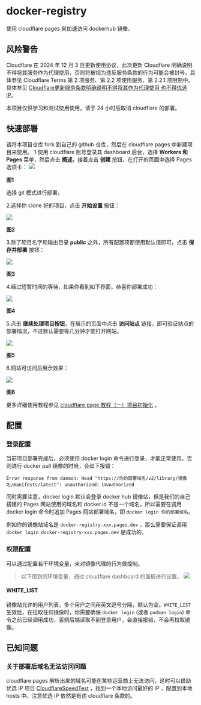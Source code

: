 # docker-registry
使用 cloudflare pages 来加速访问 dockerhub 镜像。

## 风险警告

Cloudflare 在 2024 年 12 月 3 日更新使用协议，此次更新 Cloudflare 明确说明不得将其服务作为代理使用，否则将被视为违反服务条款的行为可能会被封号。具体参见 Cloudflare Terms 第 2 项服务、第 2.2 项使用服务、第 2.2.1 项限制中。具体参见 [Cloudflare更新服务条款明确说明不得将其作为代理使用 也不得优选IP](https://www.landiannews.com/archives/107113.html)。

本项目仅供学习和测试使用使用，请于 24 小时后取消 cloudflare 的部署。


## 快速部署
请将本项目仓库 fork 到自己的 github 仓库，然后在 cloudflare pages 中新建项目来使用。
1.使用 cloudflare 账号登录其 dashboard 后台，选择 **Workers 和 Pages** 菜单，然后点击 **概述**，接着点击 **创建** 按钮，在打开的页面中选择 Pages 选项卡：
![](docs/init_with_git.png)

**图1**

选择 git 模式进行部署。

2.选择你 clone 好的项目，点击 **开始设置** 按钮：

![](docs/select_project.png)

**图2**

3.除了项目名字和输出目录 **public** 之外，所有配置项都使用默认值即可，点击 **保存并部署** 按钮：

![](docs/save_config.png)

**图3**

4.经过短暂时间的等待，如果你看到如下界面，恭喜你部署成功：

![](docs/deploy_finished.png)

**图4**

5.点击 **继续处理项目按钮**，在展示的页面中点击 **访问站点** 链接，即可验证站点的部署情况，不过默认需要等几分钟才能打开网站。

![](docs/show_url.png)

**图5**

6.网站可访问后展示效果：

![](docs/site_content.png)

**图6**

更多详细使用教程参见 [cloudflare page 教程（一）项目初始化](https://blog.whyun.com/posts/project-init-on-cloudflare-pages/) 。

## 配置
### 登录配置

当前项目部署完成后，必须使用 docker login 命令进行登录，才能正常使用。否则进行 docker pull 镜像的时候，会如下报错：
```
Error response from daemon: Head "https://你的部署域名/v2/library/镜像名/manifests/latest": unauthorized: Unauthorized
```

同时需要注意，docker login 默认会登录 docker hub 镜像站，但是我们的自己搭建的 Pages 网站使用的域名和 docker.io 不是一个域名，所以需要在调用 docker login 命令时追加 Pages 网站部署域名，即 `docker login 你的部署域名`。

例如你的镜像站域名是 `docker-registry-xxx.pages.dev` ，那么需要保证调用 `docker login docker-registry-xxx.pages.dev` 是成功的。
### 权限配置
可以通过配置若干环境变量，来对镜像代理的行为做控制。

> 以下用到的环境变量，通过 cloudflare dashboard 的面板进行设置。
> ![](docs/set_variable_secret.png)

#### WHITE_LIST
镜像站允许的用户列表，多个用户之间用英文逗号分隔，默认为空。`WHITE_LIST` 生效后，在拉取任何镜像时，你需要确保 `docker login` (或者 `podman login`) 命令之前已经调用成功，否则后端读取不到登录用户，会直接报错，不会再拉取镜像。

## 已知问题
### 关于部署后域名无法访问问题
cloudflare pages 解析出来的域名可能在某些运营商上无法访问，这时可以借助优选 IP 项目 [CloudflareSpeedTest](https://github.com/XIU2/CloudflareSpeedTest) ，找到一个本地访问最好的 IP ，配置到本地 hosts 中。注意优选 IP 依然是有违 cloudflare 条款的。

